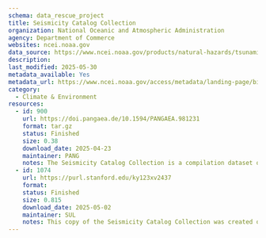 ```yaml
---
schema: data_rescue_project 
title: Seismicity Catalog Collection
organization: National Oceanic and Atmospheric Administration
agency: Department of Commerce
websites: ncei.noaa.gov
data_source: https://www.ncei.noaa.gov/products/natural-hazards/tsunamis-earthquakes-volcanoes/earthquakes/cd-collection
description: 
last_modified: 2025-05-30
metadata_available: Yes
metadata_url: https://www.ncei.noaa.gov/access/metadata/landing-page/bin/iso?id=gov.noaa.ngdc.mgg.hazardsG01318;view=iso
category:
  - Climate & Environment 
resources:
  - id: 900
    url: https://doi.pangaea.de/10.1594/PANGAEA.981231
    format: tar.gz
    status: Finished
    size: 0.38
    download_date: 2025-04-23
    maintainer: PANG
    notes: The Seismicity Catalog Collection is a compilation dataset on over four million earthquakes dating from 2150 BC to 1996 AD from NOAA's National Geophysical Data Center and U.S. Geological Survey's National Earthquake Information Center. The data include information on epicentral time of origin, location, magnitudes, depth and other earthquake-related parameters. This database is static and is no longer being updated.PANGAEA (www.pangaea.de) was asked by the responsible data group to archive the content of the following two volumeshttps://www.ngdc.noaa.gov/hazard/data/cdroms/Seismicity_v1https://www.ngdc.noaa.gov/hazard/data/cdroms/Seismicity_v2Volume 1 contains events for the United States, Central America, Canada, the Caribbean, Decade of North American Geology Project (DNAG), Mexico, and other Supplemental Algorithms and Catalogs.Volume 2 contains events for Africa, Antarctica, Asia, Australia, Europe, Oceania, South America, and Global Catalogs.
  - id: 1074
    url: https://purl.stanford.edu/ky123xv2437
    format: 
    status: Finished
    size: 0.815
    download_date: 2025-05-02
    maintainer: SUL
    notes: This copy of the Seismicity Catalog Collection was created on May 2, 2025 before its decommission on May 5, 2025. The deposit follows the same directory structure from the access link on the original dataset landing page. The links were https://www.ngdc.noaa.gov/hazard/data/cdroms/Seismicity_v1/ and https://www.ngdc.noaa.gov/hazard/data/cdroms/Seismicity_v2/ for Volume 1 and Volume 2. This deposit also includes html and a webarchive of the original dataset landing page at https://www.ncei.noaa.gov/products/natural-hazards/tsunamis-earthquakes-volcanoes/earthquakes/cd-collection, which now points to an updated metadata and data access page.Original dataset descriptionThis compilation of seismicity catalogs from was previously as a two-volume CD-ROM collection. It contains data on over four million earthquakes dating from 2100 B.C. to 1995 A.D. The data include information on epicentral time of origin, location, magnitudes, depth and other earthquake-related parameters.The collection includes three types of catalogsLocal (containing data from single stations or local networksRegional (containing data from regional networks, such as CALNET in central CaliforniaTeleseismic (containing data from around the world).Records are from industrial, academic, governmental, and private sources from around the world. The CDs also contain auxiliary data bases (such as world stress, tsunami, volcanic, fault parameters, etc.) which aid in earthquake investigations.Volume 1 contains events for United States, Central America, Canada, the Caribbean, Decade of North American Geology Project (DNAG), Mexico, and other Supplemental Algorithms and Catalogs.Data AccessVolume 1 contains events for the United States, Central America, Canada, the Caribbean, Decade of North American Geology Project (DNAG), Mexico, and other Supplemental Algorithms and Catalogs.Volume 2 contains events for Africa, Antarctica, Asia, Australia, Europe, Oceania, South America, and Global Catalogs.Updates to the Seismicity CDs and additional seismicity data can be obtained fromNational Earthquake Information Center, USGS
---
```

